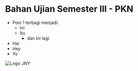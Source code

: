 # Bahan Ujian Semester III - PKN

- Poin 1 terbagi menjadi:
	- Ini
	- Itu
		- dan Ini lagi
- Hai
- Hey
- Yo

![Logo JNY](https://camo.githubusercontent.com/c74846a76fd5d1795cf9e9de9ecc61dc245cec50f510397a13675f7a44fbdf6a/68747470733a2f2f692e6962622e636f2f42724846764c342f4a4e592d416c6c69616e63652d636f70792e6a7067)